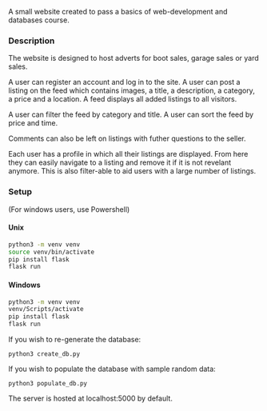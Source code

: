 A small website created to pass a basics of web-development and databases course.

### Description
The website is designed to host adverts for boot sales, garage sales or yard sales. 

A user can register an account and log in to the site.
A user can post a listing on the feed which contains images, a title, a description, a category, a price and a location. 
A feed displays all added listings to all visitors.

A user can filter the feed by category and title.
A user can sort the feed by price and time.

Comments can also be left on listings with futher questions to the seller.

Each user has a profile in which all their listings are displayed. From here they can easily navigate to a listing and remove it if it is not revelant anymore. This is also filter-able to aid users with a large number of listings.



### Setup
(For windows users, use Powershell)

#### Unix
```bash
python3 -m venv venv
source venv/bin/activate
pip install flask
flask run
```

#### Windows
```bash
python3 -m venv venv
venv/Scripts/activate
pip install flask
flask run
```

If you wish to re-generate the database:
```
python3 create_db.py
```

If you wish to populate the database with sample random data:
```
python3 populate_db.py
```


The server is hosted at localhost:5000 by default.